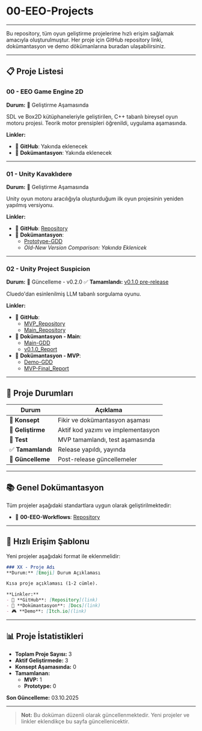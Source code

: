 # 00-EEO-Projects
---
Bu repository, tüm oyun geliştirme projelerime hızlı erişim sağlamak amacıyla oluşturulmuştur. Her proje için GitHub repository linki, dokümantasyon ve demo dökümanlarına buradan ulaşabilirsiniz.

---

## 📋 Proje Listesi

### 00 - EEO Game Engine 2D
**Durum:** 🚧 Geliştirme Aşamasında

SDL ve Box2D kütüphaneleriyle geliştirilen, C++ tabanlı bireysel oyun motoru projesi. Teorik motor prensipleri öğrenildi, uygulama aşamasında.

**Linkler:**
- 🔗 **GitHub**: Yakında eklenecek
- 📄 **Dokümantasyon**: Yakında eklenecek

---

### 01 - Unity Kavaklıdere
**Durum:** 🚧 Geliştirme Aşamasında

Unity oyun motoru aracılığıyla oluşturduğum ilk oyun projesinin yeniden yapılmış versiyonu.

**Linkler:**
- 🔗 **GitHub**: [Repository](https://github.com/EthemEmreOzkan/01-Unity-Kavaklidere-Prototype)
- 📄 **Dokümantasyon**: 
  - [Prototype-GDD](01-Unity-Kavaklidere/Prototype-GDD/README.md)
  - *Old-New Version Comparison: Yakında Eklenicek* 

---

### 02 - Unity Project Suspicion
**Durum:** 🔄 Güncelleme - v0.2.0
✅ **Tamamlandı:** [v0.1.0 pre-release](https://github.com/EthemEmreOzkan/02-Unity-Project_Suspicion-Prototype/releases/tag/0.1.0)

Cluedo'dan esinlenilmiş LLM tabanlı sorgulama oyunu.

**Linkler:**
- 🔗 **GitHub**: 
  - [MVP_Repository](https://github.com/EthemEmreOzkan/02-Unity-Project_Suspicion-MVP)
  - [Main_Repository](https://github.com/EthemEmreOzkan/02-Unity-Project_Suspicion-Prototype)
- 📄 **Dokümantasyon - Main**:
  - [Main-GDD](https://github.com/EthemEmreOzkan/02-Unity-Project_Suspicion-Prototype/tree/main/Docs/GDD/Main-GDD)
  - [v0.1.0_Report](https://github.com/EthemEmreOzkan/02-Unity-Project_Suspicion-Prototype/tree/main/Docs/Reports/v0.1.0-Report)
- 📄 **Dokümantasyon - MVP**:
  - [Demo-GDD](https://github.com/EthemEmreOzkan/02-Unity-Project_Suspicion-Prototype/tree/main/Docs/GDD/Demo-GDD)
  - [MVP-Final_Report](https://github.com/EthemEmreOzkan/02-Unity-Project_Suspicion-Prototype/tree/main/Docs/Reports/MVP-Report)

---

## 🎯 Proje Durumları

| Durum | Açıklama |
|-------|----------|
| 📝 **Konsept** | Fikir ve dokümantasyon aşaması |
| 🚧 **Geliştirme** | Aktif kod yazımı ve implementasyon |
| 🧪 **Test** | MVP tamamlandı, test aşamasında |
| ✅ **Tamamlandı** | Release yapıldı, yayında |
| 🔄 **Güncelleme** | Post-release güncellemeler |

---

## 📚 Genel Dokümantasyon

Tüm projeler aşağıdaki standartlara uygun olarak geliştirilmektedir:

- 🔗 **00-EEO-Workflows**: [Repository](https://github.com/EthemEmreOzkan/00-EEO-Workflows)

---

## 🔗 Hızlı Erişim Şablonu

Yeni projeler aşağıdaki format ile eklenmelidir:

```markdown
### XX - Proje Adı
**Durum:** [Emoji] Durum Açıklaması

Kısa proje açıklaması (1-2 cümle).

**Linkler:**
- 🔗 **GitHub**: [Repository](link)
- 📄 **Dokümantasyon**: [Docs](link)
- 🎮 **Demo**: [Itch.io](link)
```

---

## 📊 Proje İstatistikleri

- **Toplam Proje Sayısı:** 3  
- **Aktif Geliştirmede:** 3  
- **Konsept Aşamasında:** 0 
- **Tamamlanan:** 
  - **MVP:** 1
  - **Prototype:** 0

**Son Güncelleme:** 03.10.2025

---

> **Not:** Bu doküman düzenli olarak güncellenmektedir. Yeni projeler ve linkler eklendikçe bu sayfa güncellenicektir.